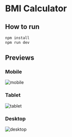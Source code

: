 # BMI Calculator

## How to run

```bash
npm install
npm run dev
```

## Previews

### Mobile
![mobile](https://x0.at/T4ic.png)

### Tablet
![tablet](https://x0.at/V6FZ.png)

### Desktop
![desktop](https://x0.at/MPkf.png)
